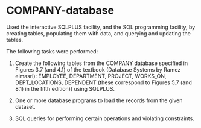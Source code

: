 # COMPANY-database
Used the interactive SQLPLUS facility, and the SQL programming facility, by creating tables, populating them with data, and querying and updating the tables. 

The following tasks were performed:

1.	Create the following tables from the COMPANY database specified in Figures 3.7 (and 4.1) of the textbook (Database Systems by Ramez elmasri): EMPLOYEE, DEPARTMENT, PROJECT, WORKS_ON, DEPT_LOCATIONS, DEPENDENT (these correspond to Figures 5.7 (and 8.1) in the fifth edition)) using SQLPLUS. 

2.	One or more database programs to load the records from the given dataset.

3. SQL queries for performing certain operations and violating constraints.

